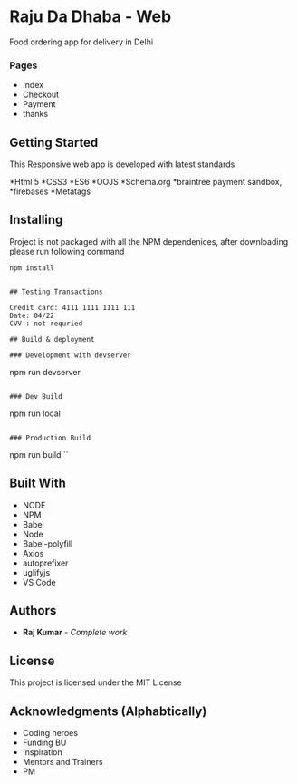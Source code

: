 # Raju Da Dhaba - Web

Food ordering app for delivery in Delhi

### Pages

* Index 
* Checkout
* Payment
* thanks

## Getting Started

This Responsive web app is developed with latest standards 

*Html 5
*CSS3
*ES6
*OOJS
*Schema.org
*braintree payment sandbox, 
*firebases
*Metatags


## Installing

Project is not packaged with all the NPM dependenices, after downloading please run following command


```
npm install


## Testing Transactions

Credit card: 4111 1111 1111 111
Date: 04/22
CVV : not requried

## Build & deployment

### Development with devserver

```
npm run devserver
```

### Dev Build

```
npm run local
```

### Production Build

```
npm run build
``
## Built With

* NODE
* NPM
* Babel
* Node
* Babel-polyfill
* Axios
* autoprefixer
* uglifyjs
* VS Code


## Authors

* **Raj Kumar** - *Complete work*


## License

This project is licensed under the MIT License

## Acknowledgments (Alphabtically)

* Coding heroes
* Funding BU
* Inspiration
* Mentors and Trainers
* PM


